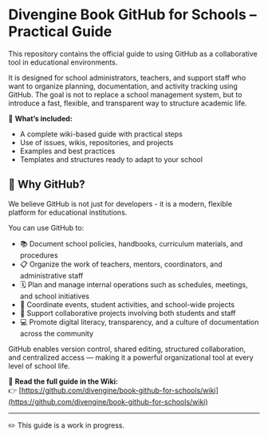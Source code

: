 # Divengine Book GitHub for Schools – Practical Guide

This repository contains the official guide to using GitHub as a collaborative tool in educational environments.

It is designed for school administrators, teachers, and support staff who want to organize planning, documentation, and activity tracking using GitHub. The goal is not to replace a school management system, but to introduce a fast, flexible, and transparent way to structure academic life.

📘 **What’s included:**

- A complete wiki-based guide with practical steps
- Use of issues, wikis, repositories, and projects
- Examples and best practices
- Templates and structures ready to adapt to your school

## 🌟 Why GitHub?

We believe GitHub is not just for developers - it is a modern, flexible platform for educational institutions.

You can use GitHub to:

- 📚 Document school policies, handbooks, curriculum materials, and procedures
- 📋 Organize the work of teachers, mentors, coordinators, and administrative staff
- 🗓️ Plan and manage internal operations such as schedules, meetings, and school initiatives
- 📆 Coordinate events, student activities, and school-wide projects
- 🚀 Support collaborative projects involving both students and staff
- 💻 Promote digital literacy, transparency, and a culture of documentation across the community

GitHub enables version control, shared editing, structured collaboration, and centralized access — making it a powerful organizational tool at every level of school life.

🔗 **Read the full guide in the Wiki:**  
👉 [https://github.com/divengine/book-github-for-schools/wiki](https://github.com/divengine/book-github-for-schools/wiki)

---

✏️ This guide is a work in progress.
